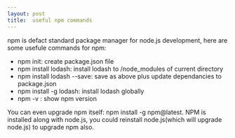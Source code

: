 ```yaml
---
layout: post
title:  useful npm commands
---
```


npm is defact standard package manager for node.js development, here are some usefule commands for npm:

* npm init: create package.json file
* npm install lodash: install lodash to /node_modules of current directory
* npm install lodash --save: save as above plus update dependancies to package.json
* npm install -g lodash: install lodash globally
* npm -v : show npm version

You can even upgrade npm itself: npm install -g npm@latest. NPM is installed along with node.js, you could reinstall node.js(which will upgrade node.js) to upgrade npm also.




